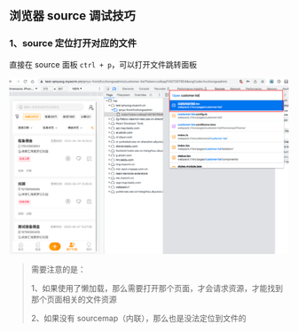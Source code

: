 ## 浏览器 source 调试技巧



### 1、source 定位打开对应的文件

直接在 source 面板  `ctrl + p`，可以打开文件跳转面板

![](./imgs/img1.png)

> 需要注意的是：
>
> 1、如果使用了懒加载，那么需要打开那个页面，才会请求资源，才能找到那个页面相关的文件资源
>
> 2、如果没有 sourcemap（内联），那么也是没法定位到文件的









